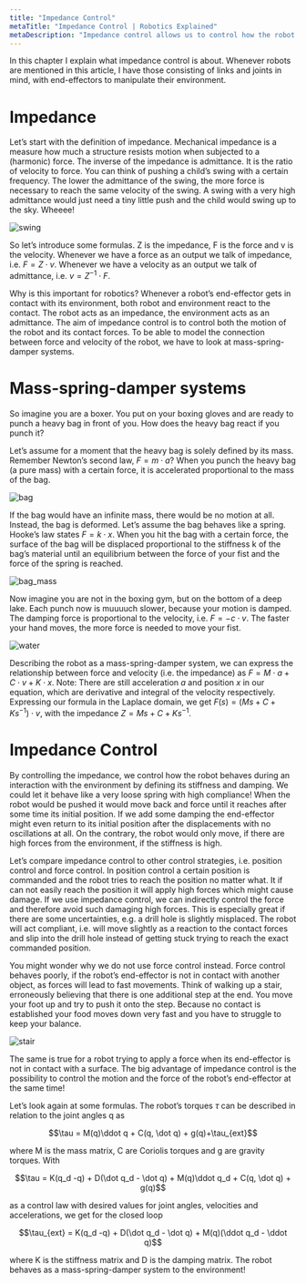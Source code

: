 ```yaml
---
title: "Impedance Control"
metaTitle: "Impedance Control | Robotics Explained"
metaDescription: "Impedance control allows us to control how the robot behaves during an interaction with the environment."
---
```


In this chapter I explain what impedance control is about. Whenever robots are mentioned in this article, I have those consisting of links and joints in mind, with end-effectors to manipulate their environment.

# Impedance

Let’s start with the definition of impedance.
Mechanical impedance is a measure how much a structure resists motion when subjected to a (harmonic) force. The inverse of the impedance is admittance. It is the ratio of velocity to force. You can think of pushing a child’s swing with a certain frequency. The lower the admittance of the swing, the more force is necessary to reach the same velocity of the swing. A swing with a very high admittance would just need a tiny little push and the child would swing up to the sky. Wheeee!

![swing](../images/impedance/swing.png "Swing")

So let’s introduce some formulas. Z is the impedance, F is the force and v is the velocity. Whenever we have a force as an output we talk of impedance, i.e. $F = Z \cdot v$. Whenever we have a velocity as an output we talk of admittance, i.e. $v = Z^{-1}\cdot F$.

Why is this important for robotics? Whenever a robot’s end-effector gets in contact with its environment, both robot and environment react to the contact. The robot acts as an impedance, the environment acts as an admittance. The aim of impedance control is to control both the motion of the robot and its contact forces. To be able to model the connection between force and velocity of the robot, we have to look at mass-spring-damper systems.

# Mass-spring-damper systems

So imagine you are a boxer. You put on your boxing gloves and are ready to punch a heavy bag in front of you. How does the heavy bag react if you punch it?

Let’s assume for a moment that the heavy bag is solely defined by its mass. Remember Newton’s second law, $F=m\cdot a$? When you punch the heavy bag (a pure mass) with a certain force, it is accelerated proportional to the mass of the bag.

![bag](../images/impedance/bag.png "Bag")

If the bag would have an infinite mass, there would be no motion at all. Instead, the bag is deformed. Let’s assume the bag behaves like a spring. Hooke’s law states $F=k\cdot x$. When you hit the bag with a certain force, the surface of the bag will be displaced proportional to the stiffness k of the bag’s material until an equilibrium between the force of your fist and the force of the spring is reached.

![bag_mass](../images/impedance/bag_mass.png "Bag Mass")

Now imagine you are not in the boxing gym, but on the bottom of a deep lake. Each punch now is muuuuch slower, because your motion is damped. The damping force is proportional to the velocity, i.e. $F=-c \cdot v$. The faster your hand moves, the more force is needed to move your fist.

![water](../images/impedance/water.png "Water")

Describing the robot as a mass-spring-damper system, we can express the relationship between force and velocity (i.e. the impedance) as $F=M\cdot a + C \cdot v + K \cdot x$. Note: There are still acceleration $a$ and position $x$ in our equation, which are derivative and integral of the velocity respectively. Expressing our formula in the Laplace domain, we get $F(s)=(Ms+C+Ks^{-1})\cdot v$, with the impedance $Z = Ms+C+Ks^{-1}$.

# Impedance Control

By controlling the impedance, we control how the robot behaves during an interaction with the environment by defining its stiffness and damping. We could let it behave like a very loose spring with high compliance! When the robot would be pushed it would move back and force until it reaches after some time its initial position. If we add some damping the end-effector might even return to its initial position after the displacements with no oscillations at all. On the contrary, the robot would only move, if there are high forces from the environment, if the stiffness is high.

Let’s compare impedance control to other control strategies, i.e. position control and force control. In position control a certain position is commanded and the robot tries to reach the position no matter what. It if can not easily reach the position it will apply high forces which might cause damage. If we use impedance control, we can indirectly control the force and therefore avoid such damaging high forces. This is especially great if there are some uncertainties, e.g. a drill hole is slightly misplaced. The robot will act compliant, i.e. will move slightly as a reaction to the contact forces and slip into the drill hole instead of getting stuck trying to reach the exact commanded position.

You might wonder why we do not use force control instead. Force control behaves poorly, if the robot’s end-effector is not in contact with another object, as forces will lead to fast movements. Think of walking up a stair, erroneously believing that there is one additional step at the end. You move your foot up and try to push it onto the step. Because no contact is established your food moves down very fast and you have to struggle to keep your balance.

![stair](../images/impedance/stair.png "Stair")

The same is true for a robot trying to apply a force when its end-effector is not in contact with a surface. The big advantage of impedance control is the possibility to control the motion and the force of the robot’s end-effector at the same time!

Let’s look again at some formulas. The robot’s torques $\tau$ can be described in relation to the joint angles q as

$$\tau = M(q)\ddot q + C(q, \dot q) + g(q)+\tau_{ext}$$

where M is the mass matrix, C are Coriolis torques and g are gravity torques. With

$$\tau = K(q_d -q) + D(\dot q_d - \dot q) + M(q)\ddot q_d + C(q, \dot q) + g(q)$$

as a control law with desired values for joint angles, velocities and accelerations, we get for the closed loop

$$\tau_{ext} = K(q_d -q) + D(\dot q_d - \dot q) + M(q)(\ddot q_d - \ddot q)$$

where K is the stiffness matrix and D is the damping matrix. The robot behaves as a mass-spring-damper system to the environment!
